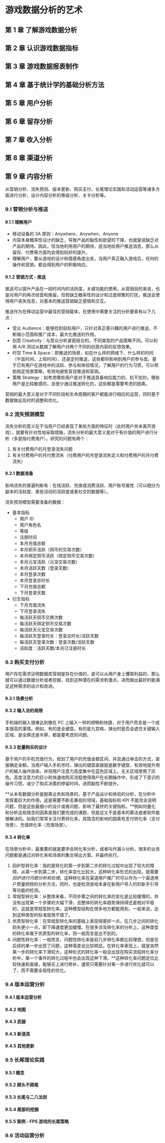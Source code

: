 # 游戏数据分析的艺术

## 第 1 章 了解游戏数据分析

## 第 2 章 认识游戏数据指标

## 第 3 章 游戏数据报表制作

## 第 4 章 基于统计学的基础分析方法

## 第 5 章 用户分析



## 第 6 章 留存分析










## 第 7 章 收入分析









## 第 8 章 渠道分析







## 第 9 章 内容分析

从营销分析、流失预测、版本更新、购买支付、长尾理论实践和活动运营等诸多方面进行分析，设计内容分析的等级分析、关卡分析等。

### 9.1 营销分析与推送

#### 9.1.1 理解用户

* 移动设备的 3A 原则：Anywhere、Anywhen、Anyone
* 内容本身概率性设计的缺乏，导致产品的黏性和欲望的下降，也就是说缺乏对产品的期待。因此，恰当地利用用户的期待，适当地给用户推送消息，那么从留存、付费等方面均会得到较好的提升。
* 理解用户，要从游戏的设计和情感角度出发，当用户真正融入游戏后，任何的操作和营销，都会得到用户的积极响应。

#### 9.1.2 营销方式 - 推送

推送可以提升产品在一段时间内的活跃度，关键功能的使用，从营销目的来说，也是对用户的再次经营和挽留。但若缺乏概率性的设计和过度频繁的打扰，推送会使得用户丧失信息，对基本的推送营销缺乏感情和交互。

推送作为在移动运营中最佳的营销载体，在使用中需要关注的分析要素有以下几点：

* 受众 Audience：能够找到目标用户，只针对真正感兴趣的用户进行推送，不断缩小范围和推广成本，最大化推送的作用。
* 创意 Creativity：与受众分析紧密结合的，不同类型的产品策略不同。可以利用 A/B 测试从数据了解用户对两个不同的创意内容的反馈效果。
* 时空 Time & Space：即推送的场景，如在什么样的网络下、什么样的时间（午饭时间、上班时间）、还是定时推送，这些都将影响到用户的参与度。基于已有用户在游戏中的活跃、参与和体验情况，了解用户的行为习惯，可以帮助指定场景策略，有效地避免盲目推送和营销。
* 策略 Strategy：如考虑哪些用户是对于推送具备响应能力的、抗干扰的，哪些用户是比较敏感的，且很少通过推送转化的，这些都是需要考虑的因素。

营销的最大意义是对于不同阶段和生命周期的客户都能进行相应的运营，同时基于数据做出及时的调整和优化。

### 9.2 流失预测模型

流失分析的意义在于当用户已经表现了某些方面的特征时（此时用户并未离开游戏），就要有针对性地采取措施，流失分析的最大意义是对于有价值的用户进行分析（多是指付费用户）。研究的问题有两个：

1. 有关付费用户的月登录流失问题
2. 有关付费用户的月付费流失（付费用户的月登录流失定义和付费用户的月付费流失）

#### 9.2.1 数据准备

影响流失的普遍判断有：在线活跃、充值或消费活跃、用户账号属性（可以细分为副本的活跃度、某些活动的活跃度或者社交的数据等）。

流失预测模型需要准备的数据：

* 基本指标
    * 用户 ID
    * 用户角色名
    * 等级
    * 注册时间
    * 本月充值总额
    * 本月铜币活跃（铜币的交易次数）
    * 本月绑定铜币活跃（绑定铜币交易次数）
    * 本月元宝活跃（元宝交易次数）
    * 本月活跃天数（登录天数）
    * 本月登录次数
    * 本月登录总时长
    * 下月充值总额
    * 下月登录天数
* 衍生指标
    * 下月充值流失
    * 下月登录流失
    * 每活跃天铜币交换次数
    * 每活跃天绑定铜币交易次数
    * 每活跃天元宝交易次数
    * 每活跃天登录时长：登录总时长/活跃天数
    * 每活跃天登录次数：登录次数/活跃天数
    * 活跃度：活跃天数/本月已注册时长
  
### 9.3 购买支付分析

用户存在需求证明数据库营销是存在价值的，是可以从用户身上攫取利益的，那么就可以通过数据分析或者挖掘，找到这种潜在的需求刺激点，进而做出最好的能满足这种需求的设计和改进。

#### 9.3.1 场景分析

#### 9.3.2 输入法的局限

手机端的输入很难达到像在 PC 上输入一样的顺畅和快捷，对于用户而言是一个成本很高的事情。例如，有的是全键盘，有的是九宫格，弹出时是否会遮住关键输入区域、是全屏还是半屏，都是要考虑的问题。

#### 9.3.3 批量购买的设计

基于用户的手机充值行为，规划了用户的充值金额区间，并且通过单击的方式，直接确定金额。当用户输入手机号时，弹出的键盘直接就是数字键盘，有效地提升用户的输入操作效率。并将用户注意力高度集中在蓝色区域上，无关区域使用了灰色。高度注意力的巨小和快速地购买流程使得用户在长期操作中，形成了下意识的操作习惯，减少了购买决策的停留时间，进而黏性不断提升。

**从未有数据分析是脱离业务和场景的，基于产品设计和体验的分析，在分析中发挥着巨大的作用，这是需要不断去重视的领域，基础指标和 KPI 不能完全说明问题，但是这些最细小的设计或者问题，影响了最终的关键指标。**例如何量化和分析这些隐含的因素是我们要完成的课题，但是这又不是基本的算法或者软件能够解决的。如我们常常关注付费转化率，其隐含的影响的因素有支付转化率（支付场景）、充值转化率（充值场景）。

#### 9.3.4 转化率

在场景分析中，最重要的就是要学会转化率分析，或者叫作漏斗分析，很多的业务问题都是通过对转化率和场景的集合得出方案，并最终执行。

1. 回炉型转化率：指的是转化的第一步到第二步的转化过程中出现了较大的障碍，从第一步到第二步，转化率变化比较大，这种转化率形式的出现，就需要*回炉进行问题分析和处理*。这种转化率在渠道用户推广时可以作为一个渠道用户质量把控的分析方法，同时，也是检测游戏本身在新用户导入时的新手引导等功能的检测。
2. 常规型转化率：从整体来看，不同步骤之间的转化率的变化是比较缓慢的，并没有出现某一个步骤的大幅下滑，且整体的转化率趋势保持得还是相对平稳的，这就是常规型转化率。这种模型结构在很多地方都能用到，一般来说，达到这种类型的标准就很不错了。
3. 优质型转化率：在常规型转化率的基础上表现得更好一点，在几步之间的转化损失更小一点，即下降速度更加缓慢。在很多涉及转化率的分析上，这种类型的转化率属于优质型的转化率，但一般而言是达不到的。
4. 问题性转化率：一般而言，问题性转化率是前几步转化率都比较理想，但是在后续的某一步出现了问题，这种落差会比较明显。在转化率表现上，就是突然某一步的转化率下滑较大，这种形式的转化率一般会出现在购买流程转化率分析中，某一个事件的转化过程中也会出现这种下滑。**这种转化率问题定位比较快速和直接，能够买上进行修补，通常只需要针对某一步进行优化就可以了，而不需要全局性的优化。

### 9.4 版本运营分析

#### 9.4.1 版本运营分析

#### 9.4.2 地图

#### 9.4.3 武器

#### 9.4.3 新道具

#### 9.4.5 其他更新

### 9.5 长尾理论实践

#### 9.5.1 概念

#### 9.5.2 顾头不顾尾

#### 9.5.3 长尾与二八法则

#### 9.5.4 尾部的挖掘

#### 9.5.5 案例 - FPS 游戏的长尾策略

### 9.6 活动运营分析


